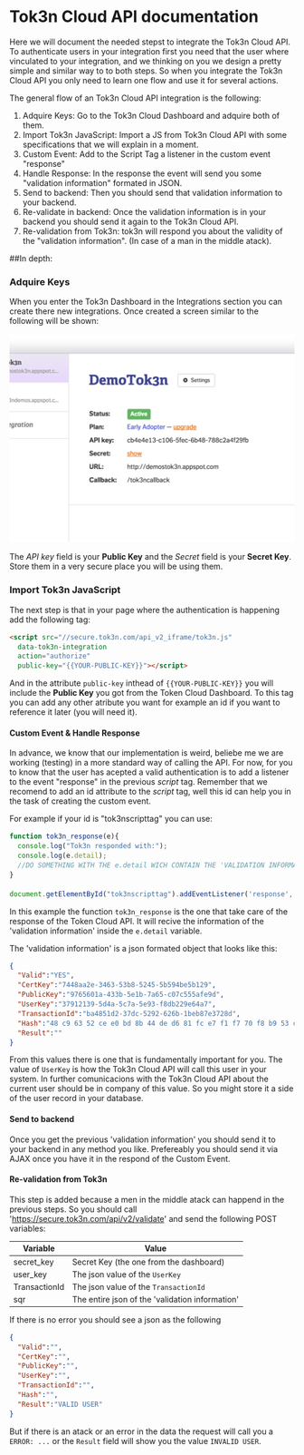 # Tok3n Cloud API documentation
Here we will document the needed stepst to integrate the Tok3n Cloud API.
To authenticate users in your integration first you need that the user where vinculated to your integration, and we thinking on you we design a pretty simple and similar way to to both steps. So when you integrate the Tok3n Cloud API you only need to learn one flow and use it for several actions.

The general flow of an Tok3n Cloud API integration is the following:

1. Adquire Keys: Go to the Tok3n Cloud Dashboard and adquire both of them.
2. Import Tok3n JavaScript: Import a JS from Tok3n Cloud API with some specifications that we will explain in a moment.
3. Custom Event: Add to the Script Tag a listener in the custom event "response"
4. Handle Response: In the response the event will send you some "validation information" formated in JSON.
5. Send to backend: Then you should send that validation information to your backend.
6. Re-validate in backend: Once the validation information is in your backend you should send it again to the Tok3n Cloud API.
7. Re-validation from Tok3n: tok3n will respond you about the validity of the "validation information". (In case of a man in the middle atack).

##In depth:
### Adquire Keys

When you enter the Tok3n Dashboard in the Integrations section you can create there new integrations. Once created a screen similar to the following will be shown:

![alt text](https://raw.githubusercontent.com/Tok3n/CloudDocumentation/master/API/keys.png "Adquire Keys")

The *API key* field is your **Public Key** and the *Secret* field is your **Secret Key**. Store them in a very secure place you will be using them.

### Import Tok3n JavaScript
The next step is that in your page where the authentication is happening add the following tag:

```html
<script src="//secure.tok3n.com/api_v2_iframe/tok3n.js" 
  data-tok3n-integration
  action="authorize"
  public-key="{{YOUR-PUBLIC-KEY}}"></script>
```
And in the attribute `public-key` inthead of `{{YOUR-PUBLIC-KEY}}` you will include the **Public Key** you got from the Token Cloud Dashboard. To this tag you can add any other atribute you want for example an id if you want to reference it later (you will need it).

#### Custom Event & Handle Response
In advance, we know that our implementation is weird, beliebe me we are working (testing) in a more standard way of calling the API. For now, for you to know that the user has acepted a valid authentication is to add a listener to the event "response" in the previous *script* tag. Remember that we recomend to add an id attribute to the *script* tag, well this id can help you in the task of creating the custom event.

For example if your id is "tok3nscripttag" you can use:

```javascript
function tok3n_response(e){
  console.log("Tok3n responded with:");
  console.log(e.detail);
  //DO SOMETHING WITH THE e.detail WICH CONTAIN THE 'VALIDATION INFORMATION'
}

document.getElementById("tok3nscripttag").addEventListener('response', tok3n_response, false);
```

In this example the function `tok3n_response` is the one that take care of the response of the Token Cloud API. It will recive the information of the 'validation information' inside the `e.detail` variable.

The 'validation information' is a json formated object that looks like this:

```json
{
  "Valid":"YES",
  "CertKey":"7448aa2e-3463-53b8-5245-5b594be5b129",
  "PublicKey":"9765601a-433b-5e1b-7a65-c07c555afe9d",
  "UserKey":"37912139-5d4a-5c7a-5e93-f8db229e64a7",
  "TransactionId":"ba4851d2-37dc-5292-626b-1beb87e3728d",
  "Hash":"48 c9 63 52 ce e0 bd 8b 44 de d6 81 fc e7 f1 f7 70 f8 b9 53 c2 c8 9a fe d0 9f 0b f8 6b fc aa 93",
  "Result":""
}
```

From this values there is one that is fundamentally important for you. The value of `UserKey` is how the Tok3n Cloud API will call this user in your system. In further comunicacions with the Tok3n Cloud API about the current user should be in company of this value. So you might store it a side of the user record in your database.

#### Send to backend
Once you get the previous 'validation information' you should send it to your backend in any method you like. Prefereably you should send it via AJAX once you have it in the respond of the Custom Event.

#### Re-validation from Tok3n
This step is added because a men in the middle atack can happend in the previous steps. So you should call 
'https://secure.tok3n.com/api/v2/validate' and send the following POST variables:

| Variable      | Value                                             | 
| ------------- | ------------------------------------------------- | 
| secret_key    | Secret Key (the one from the dashboard)           |
| user_key      | The json value of the `UserKey`                   |
| TransactionId | The json value of the `TransactionId`             |
| sqr           | The entire json of the 'validation information'   |

If there is no error you should see a json as the following

```json
{
  "Valid":"",
  "CertKey":"",
  "PublicKey":"",
  "UserKey":"",
  "TransactionId":"",
  "Hash":"",
  "Result":"VALID USER"
}
```

But if there is an atack or an error in the data the request will call you a `ERROR: ...` or the `Result` field will show you the value `INVALID USER`.

